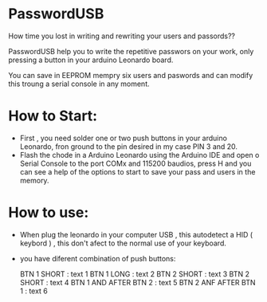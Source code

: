 # PasswordUSB

How time you lost in writing and rewriting your users and passords??

PasswordUSB  help you to write the repetitive passwors on your work, only pressing a button in your arduino Leonardo board.

You can save in EEPROM mempry six users and paswords and can modify this troung a serial console in any moment.

# How to Start:

- First ,  you need solder one or two push buttons in your arduino Leonardo, fron ground to the pin desired in my case PIN 3 and 20.
- Flash the chode in a Arduino Leonardo using the Arduino IDE  and open o Serial Console to the port COMx  and 115200 baudios,  press H  and you can see a help of the options to start to save your pass and users in the memory.




# How to use:

- When plug the leonardo in your computer USB ,  this autodetect a HID ( keybord ) ,  this don't afect to the normal use of your keyboard.
- you have diferent combination of push buttons:

  BTN 1 SHORT : text 1
  BTN 1 LONG : text 2
  BTN 2 SHORT : text 3
  BTN 2 SHORT : text 4
  BTN 1 AND AFTER BTN 2 : text 5
  BTN 2 ANF AFTER BTN 1 : text 6
  
  
